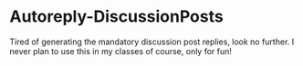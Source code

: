 # Autoreply-DiscussionPosts
Tired of generating the mandatory discussion post replies, look no further. I never plan to use this in my classes of course, only for fun!
